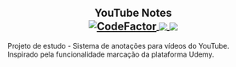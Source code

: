 <h2 align="center">
	YouTube Notes
	<br>
	<a href="https://www.codefactor.io/repository/github/andersonmarquess/yt-notes">
		<img src="https://www.codefactor.io/repository/github/andersonmarquess/yt-notes/badge" alt="CodeFactor" align="center"/>
	</a>
	<a href="https://img.shields.io/badge/progress-WIP-blue">
		<img src="https://img.shields.io/badge/progress-WIP-blue" align="center">
	</a>
    <a href="https://img.shields.io/badge/type-study-green">
		<img src="https://img.shields.io/badge/type-Study-success" align="center">
	</a>
	<br>
</h2>

Projeto de estudo - Sistema de anotações para vídeos do YouTube. Inspirado pela funcionalidade marcação da plataforma Udemy. 